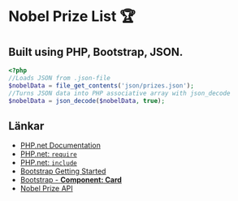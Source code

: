 # Nobel Prize List :trophy:
## Built using PHP, Bootstrap, JSON.
```php
<?php
//Loads JSON from .json-file
$nobelData = file_get_contents('json/prizes.json');
//Turns JSON data into PHP associative array with json_decode
$nobelData = json_decode($nobelData, true);
```
## Länkar

* [PHP.net Documentation](http://php.net/)
* [PHP.net: `require`](http://php.net/manual/en/function.require.php)
* [PHP.net: `include`](http://php.net/manual/en/function.include.php)
* [Bootstrap Getting Started](https://v4-alpha.getbootstrap.com/getting-started/introduction/)
* [Bootstrap - **Component: Card**](https://v4-alpha.getbootstrap.com/components/card/)
* [Nobel Prize API](https://nobelprize.readme.io/docs)

